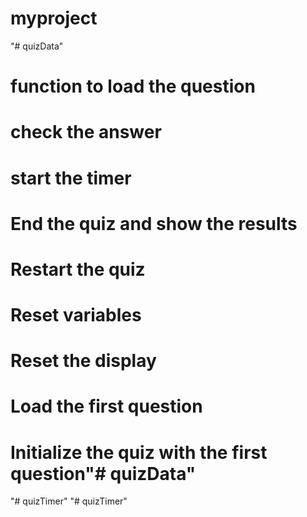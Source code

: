 # myproject
"# quizData" 
# function to load the question
# check the answer
# start the timer
# End the quiz and show the results
# Restart the quiz
# Reset variables
# Reset the display
# Load the first question 
# Initialize the quiz with the first question"# quizData" 
"# quizTimer" 
"# quizTimer" 
